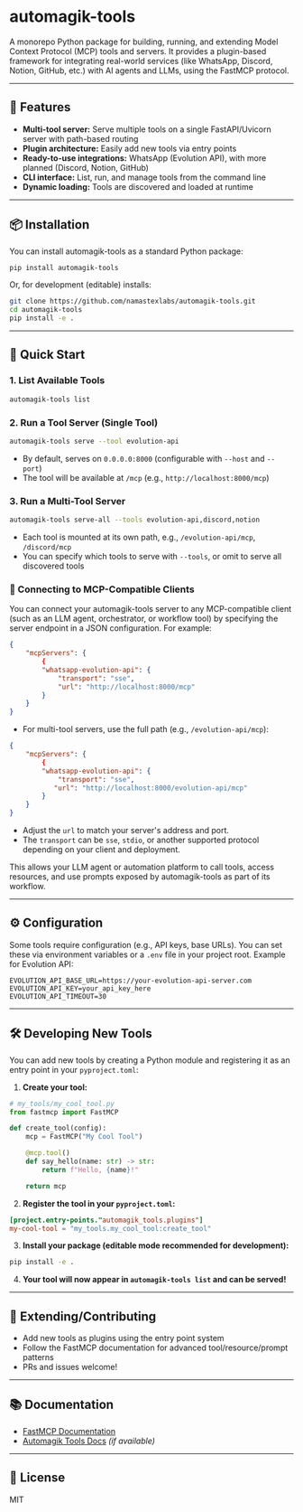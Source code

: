 # automagik-tools

A monorepo Python package for building, running, and extending Model Context Protocol (MCP) tools and servers. It provides a plugin-based framework for integrating real-world services (like WhatsApp, Discord, Notion, GitHub, etc.) with AI agents and LLMs, using the FastMCP protocol.

---

## 🚀 Features
- **Multi-tool server:** Serve multiple tools on a single FastAPI/Uvicorn server with path-based routing
- **Plugin architecture:** Easily add new tools via entry points
- **Ready-to-use integrations:** WhatsApp (Evolution API), with more planned (Discord, Notion, GitHub)
- **CLI interface:** List, run, and manage tools from the command line
- **Dynamic loading:** Tools are discovered and loaded at runtime

---

## 📦 Installation

You can install automagik-tools as a standard Python package:

```bash
pip install automagik-tools
```

Or, for development (editable) installs:

```bash
git clone https://github.com/namastexlabs/automagik-tools.git
cd automagik-tools
pip install -e .
```

---

## 🏁 Quick Start

### 1. List Available Tools

```bash
automagik-tools list
```

### 2. Run a Tool Server (Single Tool)

```bash
automagik-tools serve --tool evolution-api
```

- By default, serves on `0.0.0.0:8000` (configurable with `--host` and `--port`)
- The tool will be available at `/mcp` (e.g., `http://localhost:8000/mcp`)

### 3. Run a Multi-Tool Server

```bash
automagik-tools serve-all --tools evolution-api,discord,notion
```

- Each tool is mounted at its own path, e.g., `/evolution-api/mcp`, `/discord/mcp`
- You can specify which tools to serve with `--tools`, or omit to serve all discovered tools

### 🤖 Connecting to MCP-Compatible Clients

You can connect your automagik-tools server to any MCP-compatible client (such as an LLM agent, orchestrator, or workflow tool) by specifying the server endpoint in a JSON configuration. For example:

```json
{
    "mcpServers": {
        {
        "whatsapp-evolution-api": {
            "transport": "sse",
            "url": "http://localhost:8000/mcp"
        }
    }
}
```

- For multi-tool servers, use the full path (e.g., `/evolution-api/mcp`):

```json
{
    "mcpServers": {
        {
        "whatsapp-evolution-api": {
            "transport": "sse",
           "url": "http://localhost:8000/evolution-api/mcp"
        }
    }
}
```

- Adjust the `url` to match your server's address and port.
- The `transport` can be `sse`, `stdio`, or another supported protocol depending on your client and deployment.

This allows your LLM agent or automation platform to call tools, access resources, and use prompts exposed by automagik-tools as part of its workflow.

---

## ⚙️ Configuration

Some tools require configuration (e.g., API keys, base URLs). You can set these via environment variables or a `.env` file in your project root. Example for Evolution API:

```env
EVOLUTION_API_BASE_URL=https://your-evolution-api-server.com
EVOLUTION_API_KEY=your_api_key_here
EVOLUTION_API_TIMEOUT=30
```

---

## 🛠️ Developing New Tools

You can add new tools by creating a Python module and registering it as an entry point in your `pyproject.toml`:

1. **Create your tool:**

```python
# my_tools/my_cool_tool.py
from fastmcp import FastMCP

def create_tool(config):
    mcp = FastMCP("My Cool Tool")

    @mcp.tool()
    def say_hello(name: str) -> str:
        return f"Hello, {name}!"

    return mcp
```

2. **Register the tool in your `pyproject.toml`:**

```toml
[project.entry-points."automagik_tools.plugins"]
my-cool-tool = "my_tools.my_cool_tool:create_tool"
```

3. **Install your package (editable mode recommended for development):**

```bash
pip install -e .
```

4. **Your tool will now appear in `automagik-tools list` and can be served!**

---

## 🧩 Extending/Contributing
- Add new tools as plugins using the entry point system
- Follow the FastMCP documentation for advanced tool/resource/prompt patterns
- PRs and issues welcome!

---

## 📚 Documentation
- [FastMCP Documentation](https://github.com/jlowin/fastmcp)
- [Automagik Tools Docs](https://automagik-tools.readthedocs.io/) *(if available)*

---

## 📝 License
MIT 